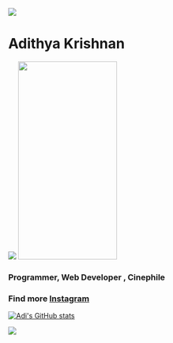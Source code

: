 

<a href="https://www.youtube.com/watch?v=dQw4w9WgXcQ"><img src="https://user-images.githubusercontent.com/73097560/115834477-dbab4500-a447-11eb-908a-139a6edaec5c.gif"></a>
# Adithya Krishnan
<img src="https://komarev.com/ghpvc/?username=fal3n-4ngel"/>
<img src="https://github.com/fal3n-4ngel/fal3n-4ngel/blob/main/1.gif" width="200" height="400" />


### Programmer, Web Developer , Cinephile
### Find more [Instagram](https://www.instagram.com/4di.krish?utm_medium=copy_link)


[![Adi's GitHub stats](https://github-readme-stats.vercel.app/api?username=fal3n-4ngel)](https://github.com/anuraghazra/github-readme-stats)

<a href="https://www.youtube.com/watch?v=dQw4w9WgXcQ"><img src="https://user-images.githubusercontent.com/73097560/115834477-dbab4500-a447-11eb-908a-139a6edaec5c.gif"></a>
